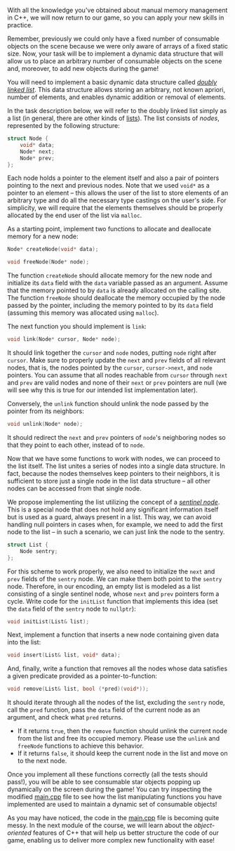 With all the knowledge you've obtained about manual memory management in C++, 
we will now return to our game, so you can apply your new skills in practice.

Remember, previously we could only have a fixed number of consumable objects on the scene
because we were only aware of arrays of a fixed static size.
Now, your task will be to implement a dynamic data structure that will 
allow us to place an arbitrary number of consumable objects on the scene
and, moreover, to add new objects during the game!

You will need to implement a basic dynamic data structure 
called [_doubly linked list_](https://en.wikipedia.org/wiki/Doubly_linked_list).
This data structure allows storing an arbitrary, not known apriori,
number of elements, and enables dynamic addition or removal of elements.

In the task description below, we will refer to the doubly linked list 
simply as a list (in general, there are other kinds of [lists](https://en.wikipedia.org/wiki/Linked_list)).
The list consists of _nodes_, represented by the following structure:

```c++
struct Node {
    void* data;
    Node* next;
    Node* prev;
};
```

Each node holds a pointer to the element itself 
and also a pair of pointers pointing to the next and previous nodes. 
Note that we used `void*` as a pointer to an element – 
this allows the user of the list to store elements of an arbitrary type
and do all the necessary type castings on the user's side. 
For simplicity, we will require that the elements themselves should be 
properly allocated by the end user of the list via `malloc`.  

As a starting point, implement two functions to allocate and deallocate memory for a new node:

```c++
Node* createNode(void* data);

void freeNode(Node* node);
```

The function `createNode` should allocate memory for the new node and initialize 
its `data` field with the `data` variable passed as an argument.
Assume that the memory pointed to by `data` is already allocated on the calling site. 
The function `freeNode` should deallocate the memory occupied by the node passed by the pointer,
including the memory pointed to by its `data` field (assuming this memory was allocated using `malloc`).

The next function you should implement is `link`:

```c++
void link(Node* cursor, Node* node);
```

It should link together the `cursor` and `node` nodes, putting `node` right after `cursor`.
Make sure to properly update the `next` and `prev` fields of all relevant nodes, 
that is, the nodes pointed by the `cursor`, `cursor->next`, and `node` pointers. 
You can assume that all nodes reachable from `cursor` through `next` and `prev`
are valid nodes and none of their `next` or `prev` pointers are null
(we will see why this is true for our intended list implementation later).

Conversely, the `unlink` function should unlink the node passed by the pointer from its neighbors:

```c++
void unlink(Node* node);
```

It should redirect the `next` and `prev` pointers of `node`'s neighboring nodes
so that they point to each other, instead of to `node`.

Now that we have some functions to work with nodes, we can proceed to the list itself.
The list unites a series of nodes into a single data structure.
In fact, because the nodes themselves keep pointers to their neighbors,
it is sufficient to store just a single node in the list data structure – 
all other nodes can be accessed from that single node.

We propose implementing the list utilizing the concept of a 
[_sentinel node_](https://en.wikipedia.org/wiki/Sentinel_node).
This is a special node that does not hold any significant information itself 
but is used as a guard, always present in a list.
This way, we can avoid handling null pointers in cases when,
for example, we need to add the first node to the list – in such a 
scenario, we can just link the node to the sentry.

```c++
struct List {
    Node sentry;
};
```

For this scheme to work properly, we also need to initialize the 
`next` and `prev` fields of the `sentry` node.
We can make them both point to the `sentry` node. 
Therefore, in our encoding, an empty list is modeled as 
a list consisting of a single sentinel node, whose `next` and `prev` pointers form a cycle.
Write code for the `initList` function that implements this idea
(set the `data` field of the `sentry` node to `nullptr`):

```c++
void initList(List& list);
```

Next, implement a function that inserts a new node containing given data into the list:

```c++
void insert(List& list, void* data); 
```

And, finally, write a function that removes all the nodes 
whose data satisfies a given predicate provided as a pointer-to-function:

```c++
void remove(List& list, bool (*pred)(void*));
```

It should iterate through all the nodes of the list, excluding the `sentry` node,
call the `pred` function, pass the `data` field of the current node as an argument,
and check what `pred` returns. 
- If it returns `true`, then the `remove` function should
  unlink the current node from the list and free its occupied memory.
  Please use the `unlink` and `freeNode` functions to achieve this behavior. 
- If it returns `false`, it should keep the current node in the list and move on to the next node.

Once you implement all these functions correctly (all the tests should pass!),
you will be able to see consumable star objects popping up dynamically on the screen during the game!
You can try inspecting the modified [main.cpp](course://MemoryManagement/LinkedList/LinkedList/src/main.cpp)
file to see how the list manipulating functions you have implemented are used 
to maintain a dynamic set of consumable objects!

<div class="hint">

As you may have noticed, the code in 
the [main.cpp](course://MemoryManagement/LinkedList/LinkedList/src/main.cpp) file is becoming quite messy. 
In the next module of the course, we will learn about the 
_object-oriented_ features of C++ that will help us better structure the code of our game, 
enabling us to deliver more complex new functionality with ease!

</div>
